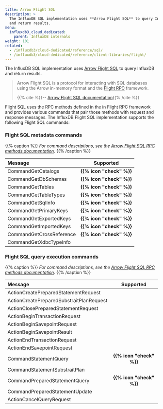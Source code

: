 ```yaml
---
title: Arrow Flight SQL
description: >
  The InfluxDB SQL implementation uses **Arrow Flight SQL** to query InfluxDB
  and return results.
menu:
  influxdb3_cloud_dedicated:
    parent: InfluxDB internals
weight: 101
related:
  - /influxdb3/cloud-dedicated/reference/sql/
  - /influxdb3/cloud-dedicated/reference/client-libraries/flight/
---
```


The InfluxDB SQL implementation uses [Arrow Flight SQL](https://arrow.apache.org/docs/format/FlightSql.html)
to query InfluxDB and return results.

> Arrow Flight SQL is a protocol for interacting with SQL databases using the
> Arrow in-memory format and the [Flight RPC](https://arrow.apache.org/docs/format/Flight.html)
> framework.
>
> {{% cite %}}-- [Arrow Flight SQL documentation](https://arrow.apache.org/docs/format/FlightSql.html){{% /cite %}}

Flight SQL uses the RPC methods defined in the in Flight RPC framework and provides
various commands that pair those methods with request and response messages.
The InfluxDB Flight SQL implementation supports the following Flight SQL commands:

### Flight SQL metadata commands

{{% caption %}}
_For command descriptions, see the
[Arrow Flight SQL RPC methods documentation](https://arrow.apache.org/docs/format/FlightSql.html#sql-metadata)_.
{{% /caption %}}

| Message                  |        Supported         |
| :----------------------- | :----------------------: |
| CommandGetCatalogs       | **{{% icon "check" %}}** |
| CommandGetDbSchemas      | **{{% icon "check" %}}** |
| CommandGetTables         | **{{% icon "check" %}}** |
| CommandGetTableTypes     | **{{% icon "check" %}}** |
| CommandGetSqlInfo        | **{{% icon "check" %}}** |
| CommandGetPrimaryKeys    | **{{% icon "check" %}}** |
| CommandGetExportedKeys   | **{{% icon "check" %}}** |
| CommandGetImportedKeys   | **{{% icon "check" %}}** |
| CommandGetCrossReference | **{{% icon "check" %}}** |
| CommandGetXdbcTypeInfo   |                          |

### Flight SQL query execution commands

{{% caption %}}
_For command descriptions, see the
[Arrow Flight SQL RPC methods documentation](https://arrow.apache.org/docs/format/FlightSql.html#query-execution)_.
{{% /caption %}}

| Message                                  |        Supported         |
| :--------------------------------------- | :----------------------: |
| ActionCreatePreparedStatementRequest     |                          |
| ActionCreatePreparedSubstraitPlanRequest |                          |
| ActionClosePreparedStatementRequest      |                          |
| ActionBeginTransactionRequest            |                          |
| ActionBeginSavepointRequest              |                          |
| ActionBeginSavepointResult               |                          |
| ActionEndTransactionRequest              |                          |
| ActionEndSavepointRequest                |                          |
| CommandStatementQuery                    | **{{% icon "check" %}}** |
| CommandStatementSubstraitPlan            |                          |
| CommandPreparedStatementQuery            | **{{% icon "check" %}}** |
| CommandPreparedStatementUpdate           |                          |
| ActionCancelQueryRequest                 |                          |
